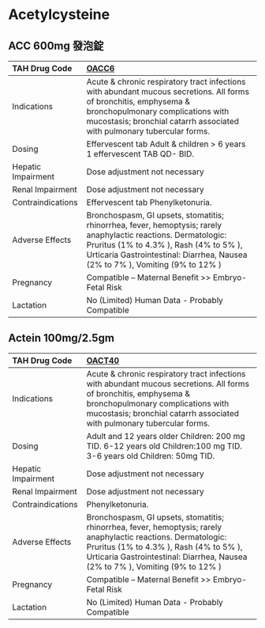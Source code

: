 # Acetylcysteine

## ACC 600mg 發泡錠

| TAH Drug Code      | [OACC6](https://www.tahsda.org.tw/drugs/hissearch.php?drug_code=OACC6)                                                                                                                                                                     |
|:-------------------|:-------------------------------------------------------------------------------------------------------------------------------------------------------------------------------------------------------------------------------------------|
| Indications        | Acute & chronic respiratory tract infections with abundant mucous secretions. All forms of bronchitis, emphysema & bronchopulmonary complications with mucostasis; bronchial catarrh associated with pulmonary tubercular forms.           |
| Dosing             | Effervescent tab Adult & children > 6 years 1 effervescent TAB QD- BID.                                                                                                                                                                    |
| Hepatic Impairment | Dose adjustment not necessary                                                                                                                                                                                                              |
| Renal Impairment   | Dose adjustment not necessary                                                                                                                                                                                                              |
| Contraindications  | Effervescent tab Phenylketonuria.                                                                                                                                                                                                          |
| Adverse Effects    | Bronchospasm, GI upsets, stomatitis; rhinorrhea, fever, hemoptysis; rarely anaphylactic reactions. Dermatologic: Pruritus (1% to 4.3% ), Rash (4% to 5% ), Urticaria Gastrointestinal: Diarrhea, Nausea (2% to 7% ), Vomiting (9% to 12% ) |
| Pregnancy          | Compatible – Maternal Benefit >> Embryo-Fetal Risk                                                                                                                                                                                         |
| Lactation          | No (Limited) Human Data - Probably Compatible                                                                                                                                                                                              |

## Actein 100mg/2.5gm

| TAH Drug Code      | [OACT40](https://www.tahsda.org.tw/drugs/hissearch.php?drug_code=OACT40)                                                                                                                                                                   |
|:-------------------|:-------------------------------------------------------------------------------------------------------------------------------------------------------------------------------------------------------------------------------------------|
| Indications        | Acute & chronic respiratory tract infections with abundant mucous secretions. All forms of bronchitis, emphysema & bronchopulmonary complications with mucostasis; bronchial catarrh associated with pulmonary tubercular forms.           |
| Dosing             | Adult and 12 years older Children: 200 mg TID. 6-12 years old Children:100 mg TID. 3-6 years old Children: 50mg TID.                                                                                                                       |
| Hepatic Impairment | Dose adjustment not necessary                                                                                                                                                                                                              |
| Renal Impairment   | Dose adjustment not necessary                                                                                                                                                                                                              |
| Contraindications  | Phenylketonuria.                                                                                                                                                                                                                           |
| Adverse Effects    | Bronchospasm, GI upsets, stomatitis; rhinorrhea, fever, hemoptysis; rarely anaphylactic reactions. Dermatologic: Pruritus (1% to 4.3% ), Rash (4% to 5% ), Urticaria Gastrointestinal: Diarrhea, Nausea (2% to 7% ), Vomiting (9% to 12% ) |
| Pregnancy          | Compatible – Maternal Benefit >> Embryo-Fetal Risk                                                                                                                                                                                         |
| Lactation          | No (Limited) Human Data - Probably Compatible                                                                                                                                                                                              |

